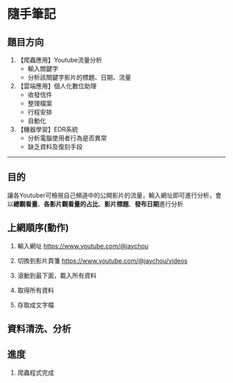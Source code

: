 # 隨手筆記

## 題目方向
1. 【爬蟲應用】Youtube流量分析
   - 輸入關鍵字
   - 分析該關鍵字影片的標題、日期、流量
2. 【雲端應用】個人化數位助理
   - 收發信件
   - 整理檔案
   - 行程安排
   - 自動化
3. 【機器學習】EDR系統
   - 分析電腦使用者行為是否異常
   - 缺乏資料及復刻手段
***


## 目的
讓各Youtuber可檢視自己頻道中的公開影片的流量，輸入網址即可進行分析，會以**總觀看量**、**各影片觀看量的占比**、**影片標題**、**發布日期**進行分析

## 上網順序(動作)
1. 輸入網址
https://www.youtube.com/@jaychou

2. 切換到影片頁箋
https://www.youtube.com/@jaychou/videos

3. 滾動到最下面，載入所有資料
   
4. 取得所有資料

5. 存取成文字檔

## 資料清洗、分析

## 進度
1. 爬蟲程式完成